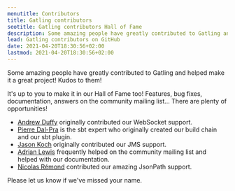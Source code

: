 ```yaml
---
menutitle: Contributors
title: Gatling contributors
seotitle: Gatling contributors Hall of Fame
description: Some amazing people have greatly contributed to Gatling and helped make it a great project!
lead: Gatling contributors on GitHub
date: 2021-04-20T18:30:56+02:00
lastmod: 2021-04-20T18:30:56+02:00
---
```


Some amazing people have greatly contributed to Gatling and helped make it a great project!
Kudos to them!

It's up to you to make it in our Hall of Fame too!
Features, bug fixes, documentation, answers on the community mailing list...
There are plenty of opportunities!

* [Andrew Duffy](https://github.com/amjjd) originally contributed our WebSocket support.
* [Pierre Dal-Pra](https://github.com/pdalpra) is the sbt expert who originally created our build chain and our sbt plugin.
* [Jason Koch](https://github.com/jasonk000) originally contributed our JMS support.
* [Adrian Lewis](https://github.com/aidylewis) frequently helped on the community mailing list and helped with our documentation.
* [Nicolas Rémond](https://github.com/nremond) contributed our amazing JsonPath support.

Please let us know if we've missed your name.
